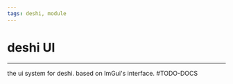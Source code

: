 ```yaml
---
tags: deshi, module
---
```

# deshi UI
---
the ui system for deshi. based on ImGui's interface.
#TODO-DOCS 

